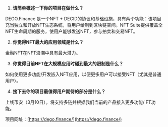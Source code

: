 1. **请简单概述一下你的项目在做什么？**

DEGO.Finance 是一个NFT + DECID的协议和基础设施，具有两个功能：该项目充当独立和开放NFT生态系统，将用户绘制到区块链空间。NFT Suite提供覆盖全NFT生命周期的服务，使用户能够发送NFT，参与拍卖和交易NFT。
​


2. **你觉得NFT最大的应用领域是什么？**

金融NFT在NFT浪潮中具有最大潜力。
​


3. **你觉得目前NFT在大规模应用时碰到最大的限制是什么？**

如何使用更多功能/开发嵌入NFT应用，以便更多用户可以接受NFT（尤其是普通用户）。
​


4. **接下去你的项目最值得用户期待的部分是什么？**

上线币安（3月10日）。将支持多链并根据我们当前的产品接入更多功能/ FT功能。
​

项目网址：[https://dego.finance/](https://dego.finance/)
